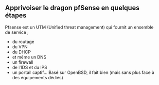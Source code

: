 ## Apprivoiser le dragon pfSense en quelques étapes
Pfsense est un UTM (Unified threat management) qui fournit un ensemble de service ;
* du routage
* du VPN
* du DHCP
* et même un DNS
* un firewall
* de l'IDS et du IPS
* un portail captif...
Basé sur OpenBSD, il fait bien (mais sans plus face à des équipements dédiés) 
